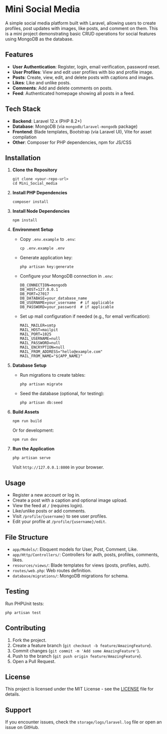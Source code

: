 # Mini Social Media

A simple social media platform built with Laravel, allowing users to create profiles, post updates with images, like posts, and comment on them. This is a mini project demonstrating basic CRUD operations for social features using MongoDB as the database.

## Features

- **User Authentication**: Register, login, email verification, password reset.
- **User Profiles**: View and edit user profiles with bio and profile image.
- **Posts**: Create, view, edit, and delete posts with captions and images.
- **Likes**: Like and unlike posts.
- **Comments**: Add and delete comments on posts.
- **Feed**: Authenticated homepage showing all posts in a feed.

## Tech Stack

- **Backend**: Laravel 12.x (PHP 8.2+)
- **Database**: MongoDB (via `mongodb/laravel-mongodb` package)
- **Frontend**: Blade templates, Bootstrap (via Laravel UI), Vite for asset compilation
- **Other**: Composer for PHP dependencies, npm for JS/CSS

## Installation

1. **Clone the Repository**
   ```
   git clone <your-repo-url>
   cd Mini_Social_media
   ```

2. **Install PHP Dependencies**
   ```
   composer install
   ```

3. **Install Node Dependencies**
   ```
   npm install
   ```

4. **Environment Setup**
   - Copy `.env.example` to `.env`:
     ```
     cp .env.example .env
     ```
   - Generate application key:
     ```
     php artisan key:generate
     ```
   - Configure your MongoDB connection in `.env`:
     ```
     DB_CONNECTION=mongodb
     DB_HOST=127.0.0.1
     DB_PORT=27017
     DB_DATABASE=your_database_name
     DB_USERNAME=your_username  # if applicable
     DB_PASSWORD=your_password  # if applicable
     ```
   - Set up mail configuration if needed (e.g., for email verification):
     ```
     MAIL_MAILER=smtp
     MAIL_HOST=mailpit
     MAIL_PORT=1025
     MAIL_USERNAME=null
     MAIL_PASSWORD=null
     MAIL_ENCRYPTION=null
     MAIL_FROM_ADDRESS="hello@example.com"
     MAIL_FROM_NAME="${APP_NAME}"
     ```

5. **Database Setup**
   - Run migrations to create tables:
     ```
     php artisan migrate
     ```
   - Seed the database (optional, for testing):
     ```
     php artisan db:seed
     ```

6. **Build Assets**
   ```
   npm run build
   ```
   Or for development:
   ```
   npm run dev
   ```

7. **Run the Application**
   ```
   php artisan serve
   ```
   Visit `http://127.0.0.1:8000` in your browser.

## Usage

- Register a new account or log in.
- Create a post with a caption and optional image upload.
- View the feed at `/` (requires login).
- Like/unlike posts or add comments.
- Visit `/profile/{username}` to see user profiles.
- Edit your profile at `/profile/{username}/edit`.

## File Structure

- `app/Models/`: Eloquent models for User, Post, Comment, Like.
- `app/Http/Controllers/`: Controllers for auth, posts, profiles, comments, likes.
- `resources/views/`: Blade templates for views (posts, profiles, auth).
- `routes/web.php`: Web routes definition.
- `database/migrations/`: MongoDB migrations for schema.

## Testing

Run PHPUnit tests:
```
php artisan test
```

## Contributing

1. Fork the project.
2. Create a feature branch (`git checkout -b feature/AmazingFeature`).
3. Commit changes (`git commit -m 'Add some AmazingFeature'`).
4. Push to the branch (`git push origin feature/AmazingFeature`).
5. Open a Pull Request.

## License

This project is licensed under the MIT License - see the [LICENSE](LICENSE) file for details.

## Support

If you encounter issues, check the `storage/logs/laravel.log` file or open an issue on GitHub.
